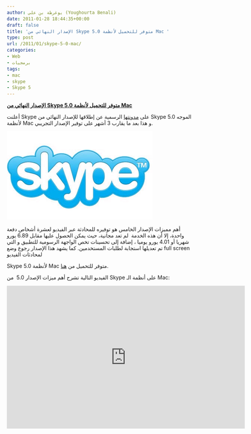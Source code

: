 ```yaml
---
author: يوغرطة بن علي (Youghourta Benali)
date: 2011-01-28 18:44:35+00:00
draft: false
title: 'الإصدار النهائي من Skype 5.0 متوفر للتحميل لأنظمة Mac '
type: post
url: /2011/01/skype-5-0-mac/
categories:
- Web
- برمجيات
tags:
- mac
- skype
- Skype 5
---
```


**[الإصدار النهائي من Skype 5.0 متوفر للتحميل لأنظمة Mac](https://www.it-scoop.com/2011/01/skype-5-0-mac/)**


أعلنت Skype على [مدونتها](http://blogs.skype.com/en/2011/01/mac.html) الرسمية عن إطلاقها للإصدار النهائي من Skype 5.0 الموجه لأنظمة Mac و هذا بعد ما يقارب 3 أشهر على توفير الإصدار التجريبي.

[![](skype-logo.jpg)
](https://www.it-scoop.com/2011/01/skype-5-0-mac/)

أهم مميزات الإصدار الخامس هو توفيره للمحادثة عبر الفيديو لعشرة أشخاص دفعة واحدة، إلا أن هذه الخدمة  لم تعد مجانية، حيث يمكن الحصول عليها مقابل 6.89 يورو شهريا أو 4.01 يورو يوميا ، إضافة إلى تحسينات تخص الواجهة الرسومية للتطبيق و التي تم تعديلها استجابة لطلبات المستخدمين. كما يشهد هذا الإصدار رجوع وضع full screen لمحادثات الفيديو

Skype 5.0 لأنظمة Mac متوفر للتحميل من [هنا](http://www.skype.com/go/download?cm_mmc=PXBL|0700_B1-_-mac5-20110127).

الفيديو التالية تشرح أهم ميزات الإصدار 5.0  من Skype على أنظمة الـ Mac:

<!-- more -->



<object classid="clsid:d27cdb6e-ae6d-11cf-96b8-444553540000" width="640" codebase="http://download.macromedia.com/pub/shockwave/cabs/flash/swflash.cab#version=6,0,40,0" height="385"><embed src="http://www.youtube.com/v/atvAdN9bENc?fs=1&hl=fr_FR&rel=0" allowscriptaccess="always" height="385" width="640" allowfullscreen="true" type="application/x-shockwave-flash"></embed></object>
